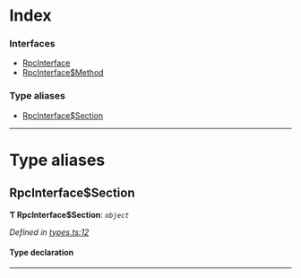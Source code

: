 

# Index

### Interfaces

* [RpcInterface](../interfaces/_types_.rpcinterface.md)
* [RpcInterface$Method](../interfaces/_types_.rpcinterface_method.md)

### Type aliases

* [RpcInterface$Section](_types_.md#rpcinterface_section)

---

# Type aliases

<a id="rpcinterface_section"></a>

##  RpcInterface$Section

**Ƭ RpcInterface$Section**: *`object`*

*Defined in [types.ts:12](https://github.com/polkadot-js/api/blob/c1672e8/packages/rpc-core/src/types.ts#L12)*

#### Type declaration

[index: `string`]: [RpcInterface$Method](../interfaces/_types_.rpcinterface_method.md)

___

